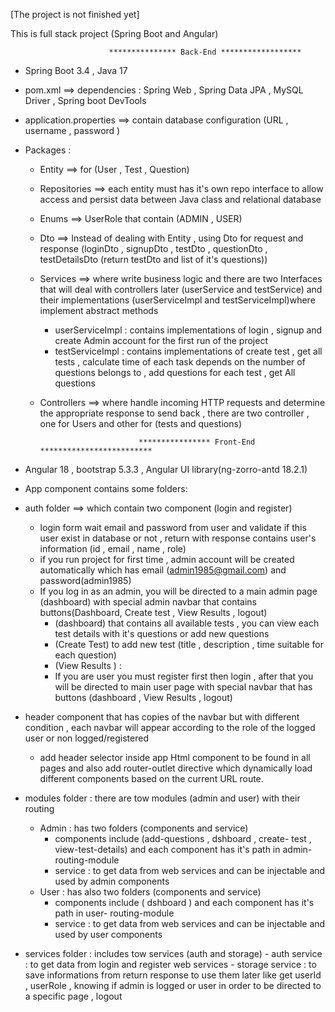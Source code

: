 [The project is not finished yet]

This is full stack project (Spring Boot and Angular)

                          *************** Back-End ****************** 
- Spring Boot 3.4  , Java 17
- pom.xml ==> dependencies : Spring Web , Spring Data JPA , MySQL Driver , Spring boot DevTools
- application.properties ==> contain database configuration (URL , username , password )
- Packages :
    - Entity ==> for (User , Test , Question)
    - Repositories ==> each entity must has it's own repo interface to allow access and persist data between Java class and relational 
      database
    - Enums ==> UserRole that contain (ADMIN , USER)
    - Dto ==> Instead of dealing with Entity , using Dto for request and response (loginDto , signupDto , testDto , questionDto , 
             testDetailsDto (return testDto and list of it's questions))
    - Services ==> where write business logic and there are two Interfaces that will deal with controllers later (userService and 
              testService) and their implementations (userServiceImpl and testServiceImpl)where implement abstract methods
         * userServiceImpl : contains implementations of login , signup and create Admin account for the first run of the project
         * testServiceImpl : contains implementations of create test , get all tests , calculate time of each task depends on the 
            number of questions belongs to , add questions for each test , get All questions
    
    - Controllers ==> where handle incoming HTTP requests and determine the appropriate response to send back , there are two 
        controller , one for Users and other for (tests and questions)

                                **************** Front-End *************************
- Angular 18 , bootstrap 5.3.3 ,  Angular UI library(ng-zorro-antd 18.2.1)
- App component contains some folders:
  
 - auth folder ==> which contain two component (login and register)
     - login form wait email and password from user and validate if this user exist in database or not , return with response 
        contains user's information (id , email , name , role)
     - if you run project for first time , admin account will be created automatically which has email (admin1985@gmail.com) and 
          password(admin1985)
     - If you log in as an admin, you will be directed to a main admin page (dashboard) with special admin navbar that contains 
       buttons(Dashboard, Create test , View Results , logout)
          - (dashboard) that contains all available tests , you can view each test details with it's questions or add new questions
          - (Create Test) to add new test (title , description , time suitable for each question)
          - (View Results ) :
          - If you are user  you must register first then login , after that you will be directed to main user page with special 
            navbar that has buttons (dashboard , View Results , logout)
  - header component that has copies of the navbar but with different condition , each navbar will appear according to the role of 
       the logged user or non logged/registered
       - add header selector inside app Html component to be found in all pages and also add router-outlet directive which dynamically 
      load different components based on the current URL route.

  - modules folder : there are tow modules (admin and user) with their routing
     - Admin : has two folders (components and service)
        - components include (add-questions , dshboard , create- test , view-test-details) and each component has it's path in admin- 
          routing-module
        - service : to get data from web services and can be injectable and used by admin components
      - User : has also two folders (components and service)
          - components include ( dshboard ) and each component has it's path in user- 
          routing-module
          - service : to get data from web services and can be injectable and used by user components
 - services folder : includes tow services (auth and storage)
       - auth service : to get data from login and register web services
       - storage service : to save informations from return response to use them later like get userId , userRole , knowing if 
       admin is logged or user  in order to be directed to a specific page , logout
